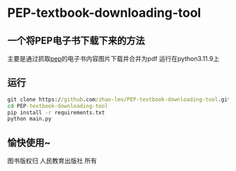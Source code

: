 # PEP-textbook-downloading-tool

## 一个将PEP电子书下载下来的方法
主要是通过抓取[pep](https://jc.pep.com.cn/)的电子书内容图片下载并合并为pdf
运行在python3.11.9上
## 运行
```cmd
git clone https://github.com/zhao-leo/PEP-textbook-downloading-tool.git
cd PEP-textbook-downloading-tool
pip install -r requirements.txt
python main.py
```
## 愉快使用~

图书版权归 人民教育出版社 所有


